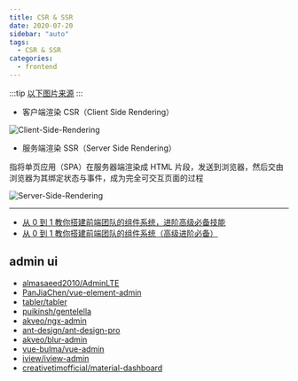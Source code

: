 ```yaml
---
title: CSR & SSR
date: 2020-07-20
sidebar: "auto"
tags:
  - CSR & SSR
categories:
  - frontend
---
```


:::tip
[以下图片来源](https://juejin.im/post/5def0816f265da33aa6aa7fe)
:::

- 客户端渲染 CSR（Client Side Rendering）

![Client-Side-Rendering](https://cdn.jsdelivr.net/gh/chengzao/imgbed@main/images/Client-Side-Rendering.png)

- 服务端渲染 SSR（Server Side Rendering）

指将单页应用（SPA）在服务器端渲染成 HTML 片段，发送到浏览器，然后交由浏览器为其绑定状态与事件，成为完全可交互页面的过程

![Server-Side-Rendering](https://cdn.jsdelivr.net/gh/chengzao/imgbed@main/images/Server-Side-Rendering.jpeg)

---

- [从 0 到 1 教你搭建前端团队的组件系统，进阶高级必备技能](https://mp.weixin.qq.com/s?__biz=MzA4Nzg0MDM5Nw==&mid=2247484792&idx=1&sn=492ae9fee366e194a3696c5d4a983fee&chksm=9032069aa7458f8c1f7967bcf67b043a38b6f867459af778c5901bf5c8753163648ec0c493af&mpshare=1&scene=1&srcid=&sharer_sharetime=1583465851404&sharer_shareid=6d5a36aa649f337987f3518aaba03999#rd)
- [从 0 到 1 教你搭建前端团队的组件系统（高级进阶必备）](https://juejin.im/post/5e4d3a8de51d45270a709954)

## admin ui

- [almasaeed2010/AdminLTE](https://github.com/almasaeed2010/AdminLTE)
- [PanJiaChen/vue-element-admin](https://github.com/PanJiaChen/vue-element-admin)
- [tabler/tabler](https://github.com/tabler/tabler)
- [puikinsh/gentelella](https://github.com/puikinsh/gentelella)
- [akveo/ngx-admin](https://github.com/akveo/ngx-admin)
- [ant-design/ant-design-pro](https://github.com/ant-design/ant-design-pro)
- [akveo/blur-admin](https://github.com/akveo/blur-admin)
- [vue-bulma/vue-admin](https://github.com/vue-bulma/vue-admin)
- [iview/iview-admin](https://github.com/iview/iview-admin)
- [creativetimofficial/material-dashboard](https://github.com/creativetimofficial/material-dashboard)
